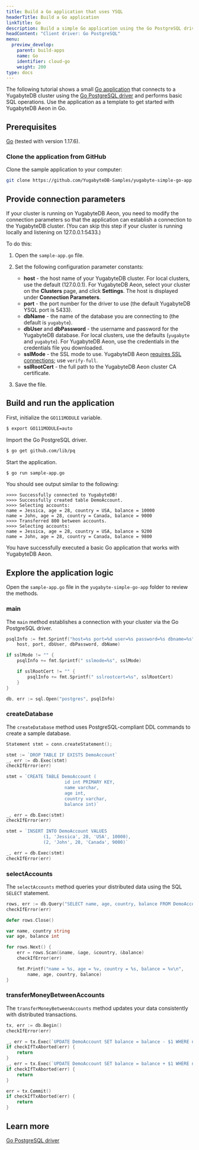```yaml
---
title: Build a Go application that uses YSQL
headerTitle: Build a Go application
linkTitle: Go
description: Build a simple Go application using the Go PostgreSQL driver and using the YSQL API to connect to and interact with a YugabyteDB Aeon cluster.
headContent: "Client driver: Go PostgreSQL"
menu:
  preview_develop:
    parent: build-apps
    name: Go
    identifier: cloud-go
    weight: 200
type: docs
---
```


The following tutorial shows a small [Go application](https://github.com/yugabyte/yugabyte-simple-go-app) that connects to a YugabyteDB cluster using the [Go PostgreSQL driver](../../../../drivers-orms/go/pq/) and performs basic SQL operations. Use the application as a template to get started with YugabyteDB Aeon in Go.

## Prerequisites

[Go](https://go.dev/dl/) (tested with version 1.17.6).

### Clone the application from GitHub

Clone the sample application to your computer:

```sh
git clone https://github.com/YugabyteDB-Samples/yugabyte-simple-go-app.git && cd yugabyte-simple-go-app
```

## Provide connection parameters

If your cluster is running on YugabyteDB Aeon, you need to modify the connection parameters so that the application can establish a connection to the YugabyteDB cluster. (You can skip this step if your cluster is running locally and listening on 127.0.0.1:5433.)

To do this:

1. Open the `sample-app.go` file.

2. Set the following configuration parameter constants:

    - **host** - the host name of your YugabyteDB cluster. For local clusters, use the default (127.0.0.1). For YugabyteDB Aeon, select your cluster on the **Clusters** page, and click **Settings**. The host is displayed under **Connection Parameters**.
    - **port** - the port number for the driver to use (the default YugabyteDB YSQL port is 5433).
    - **dbName** - the name of the database you are connecting to (the default is `yugabyte`).
    - **dbUser** and **dbPassword** - the username and password for the YugabyteDB database. For local clusters, use the defaults (`yugabyte` and `yugabyte`). For YugabyteDB Aeon, use the credentials in the credentials file you downloaded.
    - **sslMode** - the SSL mode to use. YugabyteDB Aeon [requires SSL connections](../../../../yugabyte-cloud/cloud-secure-clusters/cloud-authentication/); use `verify-full`.
    - **sslRootCert** - the full path to the YugabyteDB Aeon cluster CA certificate.

3. Save the file.

## Build and run the application

First, initialize the `GO111MODULE` variable.

```sh
$ export GO111MODULE=auto
```

Import the Go PostgreSQL driver.

```sh
$ go get github.com/lib/pq
```

Start the application.

```sh
$ go run sample-app.go
```

You should see output similar to the following:

```output
>>>> Successfully connected to YugabyteDB!
>>>> Successfully created table DemoAccount.
>>>> Selecting accounts:
name = Jessica, age = 28, country = USA, balance = 10000
name = John, age = 28, country = Canada, balance = 9000
>>>> Transferred 800 between accounts.
>>>> Selecting accounts:
name = Jessica, age = 28, country = USA, balance = 9200
name = John, age = 28, country = Canada, balance = 9800
```

You have successfully executed a basic Go application that works with YugabyteDB Aeon.

## Explore the application logic

Open the `sample-app.go` file in the `yugabyte-simple-go-app` folder to review the methods.

### main

The `main` method establishes a connection with your cluster via the Go PostgreSQL driver.

```go
psqlInfo := fmt.Sprintf("host=%s port=%d user=%s password=%s dbname=%s",
    host, port, dbUser, dbPassword, dbName)

if sslMode != "" {
    psqlInfo += fmt.Sprintf(" sslmode=%s", sslMode)

    if sslRootCert != "" {
        psqlInfo += fmt.Sprintf(" sslrootcert=%s", sslRootCert)
    }
}

db, err := sql.Open("postgres", psqlInfo)
```

### createDatabase

The `createDatabase` method uses PostgreSQL-compliant DDL commands to create a sample database.

```go
Statement stmt = conn.createStatement();

stmt := `DROP TABLE IF EXISTS DemoAccount`
_, err := db.Exec(stmt)
checkIfError(err)

stmt = `CREATE TABLE DemoAccount (
                      id int PRIMARY KEY,
                      name varchar,
                      age int,
                      country varchar,
                      balance int)`

_, err = db.Exec(stmt)
checkIfError(err)

stmt = `INSERT INTO DemoAccount VALUES
              (1, 'Jessica', 28, 'USA', 10000),
              (2, 'John', 28, 'Canada', 9000)`

_, err = db.Exec(stmt)
checkIfError(err)
```

### selectAccounts

The `selectAccounts` method queries your distributed data using the SQL `SELECT` statement.

```go
rows, err := db.Query("SELECT name, age, country, balance FROM DemoAccount")
checkIfError(err)

defer rows.Close()

var name, country string
var age, balance int

for rows.Next() {
    err = rows.Scan(&name, &age, &country, &balance)
    checkIfError(err)

    fmt.Printf("name = %s, age = %v, country = %s, balance = %v\n",
        name, age, country, balance)
}
```

### transferMoneyBetweenAccounts

The `transferMoneyBetweenAccounts` method updates your data consistently with distributed transactions.

```go
tx, err := db.Begin()
checkIfError(err)

_, err = tx.Exec(`UPDATE DemoAccount SET balance = balance - $1 WHERE name = 'Jessica'`, amount)
if checkIfTxAborted(err) {
    return
}
_, err = tx.Exec(`UPDATE DemoAccount SET balance = balance + $1 WHERE name = 'John'`, amount)
if checkIfTxAborted(err) {
    return
}

err = tx.Commit()
if checkIfTxAborted(err) {
    return
}
```

## Learn more

[Go PostgreSQL driver](../../../../drivers-orms/go/pq/)
